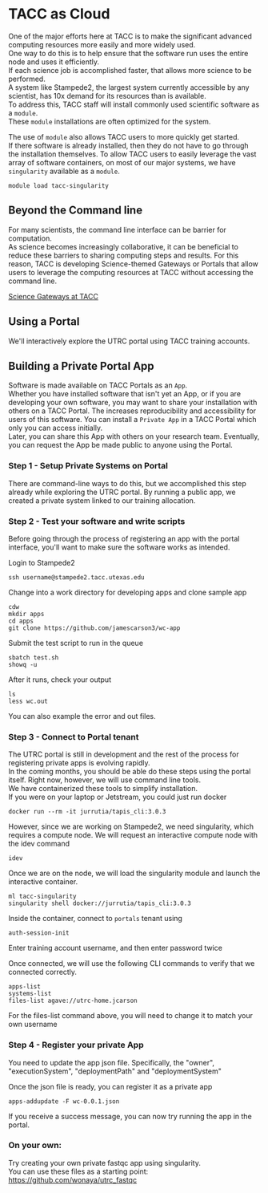 # TACC as Cloud

One of the major efforts here at TACC is to make the significant advanced computing resources more easily and more widely used.  
One way to do this is to help ensure that the software run uses the entire node and uses it efficiently.  
If each science job is accomplished faster, that allows more science to be performed.  
A system like Stampede2, the largest system currently accessible by any scientist, has 10x demand for its resources than is available.  
To address this, TACC staff will install commonly used scientific software as a `module`.  
These `module` installations are often optimized for the system.

The use of `module` also allows TACC users to more quickly get started.  
If there software is already installed, then they do not have to go through the installation themselves.
To allow TACC users to easily leverage the vast array of software containers, on most of our major systems, we have `singularity` available as a `module`.

```module load tacc-singularity```

## Beyond the Command line

For many scientists, the command line interface can be barrier for computation.  
As science becomes increasingly collaborative, it can be beneficial to reduce these barriers to sharing computing steps and results.
For this reason, TACC is developing Science-themed Gateways or Portals that allow users to leverage the computing resources at TACC without accessing the command line.

[Science Gateways at TACC](https://raw.githubusercontent.com/ancantu/SCICLD2019/master/docs/tacc_as_cloud/SciCloud2019_TACCasCloudSlides.pdf)

## Using a Portal

We'll interactively explore the UTRC portal using TACC training accounts.

## Building a Private Portal App

Software is made available on TACC Portals as an `App`.  
Whether you have installed software that isn't yet an App, or if you are developing your own software, you may want to share your installation with others on a TACC Portal.
The increases reproducibility and accessibility for users of this software.
You can install a `Private App` in a TACC Portal which only you can access initially.  
Later, you can share this App with others on your research team.  Eventually, you can request the App be made public to anyone using the Portal.

### Step 1 - Setup Private Systems on Portal

There are command-line ways to do this, but we accomplished this step already while exploring the UTRC portal.
By running a public app, we created a private system linked to our training allocation.


### Step 2 - Test your software and write scripts

Before going through the process of registering an app with the portal interface, 
you'll want to make sure the software works as intended.

Login to Stampede2

```ssh username@stampede2.tacc.utexas.edu```

Change into a work directory for developing apps and clone sample app

```
cdw
mkdir apps
cd apps
git clone https://github.com/jamescarson3/wc-app
```

Submit the test script to run in the queue

```
sbatch test.sh
showq -u
``` 

After it runs, check your output

```
ls
less wc.out
```

You can also example the error and out files.


### Step 3 - Connect to Portal tenant

The UTRC portal is still in development and the rest of the process for registering private apps is evolving rapidly.  
In the coming months, you should be able do these steps using the portal itself.
Right now, however, we will use command line tools.  
We have containerized these tools to simplify installation.  
If you were on your laptop or Jetstream, you could just run docker

```docker run --rm -it jurrutia/tapis_cli:3.0.3```

However, since we are working on Stampede2, we need singularity, which requires a compute node.
We will request an interactive compute node with the idev command

```
idev
```

Once we are on the node, we will load the singularity module and launch the interactive container.

```
ml tacc-singularity
singularity shell docker://jurrutia/tapis_cli:3.0.3
```

Inside the container, connect to `portals` tenant using

```auth-session-init```

Enter training account username, and then enter password twice

Once connected, we will use the following CLI commands to verify that we connected correctly.

```
apps-list
systems-list
files-list agave://utrc-home.jcarson
```

For the files-list command above, you will need to change it to match your own username

### Step 4 - Register your private App 

You need to update the app json file.
Specifically, the "owner", "executionSystem", "deploymentPath" and  "deploymentSystem"

Once the json file is ready, you can register it as a private app

```
apps-addupdate -F wc-0.0.1.json
```

If you receive a success message, you can now try running the app in the portal.


### On your own:

Try creating your own private fastqc app using singularity.  
You can use these files as a starting point:  https://github.com/wonaya/utrc_fastqc


